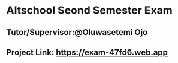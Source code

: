  # Altschool Seond Semester Exam
 ## Tutor/Supervisor:@Oluwasetemi Ojo
 ## Project Link: https://exam-47fd6.web.app

 
 

